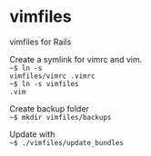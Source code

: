 vimfiles
========


vimfiles for Rails

Create a symlink for vimrc and vim.
<br/>
<code>~$ ln -s vimfiles/vimrc .vimrc</code>
<br/>
<code>~$ ln -s vimfiles .vim</code>
<p/>
Create backup folder
<br/>
<code>~$ mkdir vimfiles/backups</code>
<p/>
Update with
<br/>
<code>~$ ./vimfiles/update_bundles</code>
